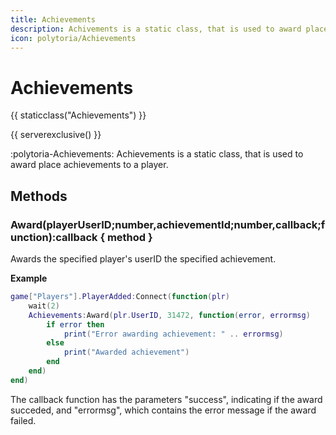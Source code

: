 ```yaml
---
title: Achievements
description: Achivements is a static class, that is used to award place achivements to a player.
icon: polytoria/Achievements
---
```


# Achievements

{{ staticclass("Achievements") }}

{{ serverexclusive() }}

:polytoria-Achievements: Achievements is a static class, that is used to award place achievements to a player.

## Methods

### Award(playerUserID;number,achievementId;number,callback;function):callback { method }

Awards the specified player's userID the specified achievement.

**Example**

```lua
game["Players"].PlayerAdded:Connect(function(plr)
    wait(2)
    Achievements:Award(plr.UserID, 31472, function(error, errormsg)
        if error then
            print("Error awarding achievement: " .. errormsg)
        else
            print("Awarded achievement")
        end
    end)
end)
```

The callback function has the parameters "success", indicating if the award succeded, and "errormsg", which contains the error message if the award failed.